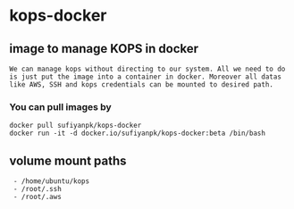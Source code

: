 # kops-docker
## image to manage KOPS in docker 
```
We can manage kops without directing to our system. All we need to do is just put the image into a container in docker. Moreover all datas like AWS, SSH and kops credentials can be mounted to desired path.
```
### You can pull images by 
``` 
docker pull sufiyanpk/kops-docker
docker run -it -d docker.io/sufiyanpk/kops-docker:beta /bin/bash
```
## volume mount paths
```
 - /home/ubuntu/kops 
 - /root/.ssh 
 - /root/.aws
```
